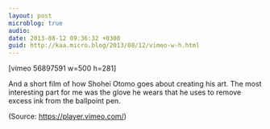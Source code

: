 ```yaml
---
layout: post
microblog: true
audio: 
date: 2013-08-12 09:36:32 +0300
guid: http://kaa.micro.blog/2013/08/12/vimeo-w-h.html
---
```

[vimeo 56897591 w=500 h=281]
<p>And a short film of how Shohei Otomo goes about creating his art. The most interesting part for me was the glove he wears that he uses to remove excess ink from the ballpoint pen.</p><div class="attribution">(<span>Source:</span> <a href="https://player.vimeo.com/">https://player.vimeo.com/</a>)</div>
